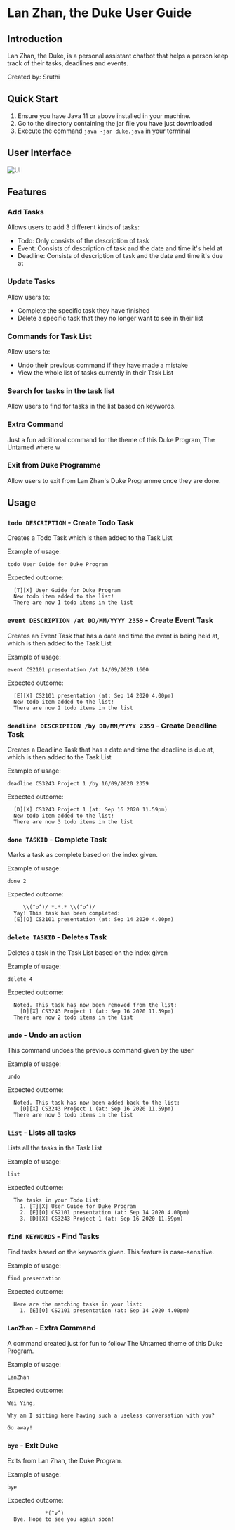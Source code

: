 # Lan Zhan, the Duke User Guide

## Introduction
Lan Zhan, the Duke, is a personal assistant chatbot that helps a person keep 
track of their tasks, deadlines and events. 

Created by: Sruthi 

## Quick Start
1. Ensure you have Java 11 or above installed in your machine.
2. Go to the directory containing the jar file you have just downloaded
3. Execute the command `java -jar duke.java` in your terminal
## User Interface
![UI](UI.png)
## Features 

### Add Tasks
Allows users to add 3 different kinds of tasks: 
- Todo: Only consists of the description of task 
- Event: Consists of description of task and the date and time it's held at 
- Deadline: Consists of description of task and the date and time it's due at 

### Update Tasks
Allow users to: 
- Complete the specific task they have finished
- Delete a specific task that they no longer want to see in their list

### Commands for Task List
Allow users to:
- Undo their previous command if they have made a mistake
- View the whole list of tasks currently in their Task List
    
### Search for tasks in the task list
Allow users to find for tasks in the list based on keywords.

### Extra Command
Just a fun additional command for the theme of this Duke Program, The Untamed where w

### Exit from Duke Programme
Allow users to exit from Lan Zhan's Duke Programme once they are done.

## Usage

### `todo DESCRIPTION` - Create Todo Task

Creates a Todo Task which is then added to the Task List

Example of usage: 

`todo User Guide for Duke Program`

Expected outcome:

```  
  [T][X] User Guide for Duke Program
  New todo item added to the list!
  There are now 1 todo items in the list
```

### `event DESCRIPTION /at DD/MM/YYYY 2359` - Create Event Task

Creates an Event Task that has a date and time the event is being held at, which is then added to the Task List

Example of usage: 

`event CS2101 presentation /at 14/09/2020 1600`

Expected outcome:

```
  [E][X] CS2101 presentation (at: Sep 14 2020 4.00pm)
  New todo item added to the list!
  There are now 2 todo items in the list
```

### `deadline DESCRIPTION /by DD/MM/YYYY 2359` - Create Deadline Task

Creates a Deadline Task that has a date and time the deadline is due at, which is then added to the Task List

Example of usage: 

`deadline CS3243 Project 1 /by 16/09/2020 2359`

Expected outcome:

```
  [D][X] CS3243 Project 1 (at: Sep 16 2020 11.59pm)
  New todo item added to the list!
  There are now 3 todo items in the list
```

### `done TASKID` - Complete Task

Marks a task as complete based on the index given.

Example of usage: 

`done 2`

Expected outcome:

```
     \\(^o^)/ *.*.* \\(^o^)/
  Yay! This task has been completed:
  [E][O] CS2101 presentation (at: Sep 14 2020 4.00pm)
```

### `delete TASKID` - Deletes Task

Deletes a task in the Task List based on the index given

Example of usage: 

`delete 4`

Expected outcome:

```
  Noted. This task has now been removed from the list:
    [D][X] CS3243 Project 1 (at: Sep 16 2020 11.59pm)
  There are now 2 todo items in the list
```

### `undo` - Undo an action

This command undoes the previous command given by the user

Example of usage: 

`undo`

Expected outcome:

```
  Noted. This task has now been added back to the list:
    [D][X] CS3243 Project 1 (at: Sep 16 2020 11.59pm)
  There are now 3 todo items in the list
```

### `list` - Lists all tasks

Lists all the tasks in the Task List

Example of usage: 

`list`

Expected outcome:

```
  The tasks in your Todo List:
    1. [T][X] User Guide for Duke Program
    2. [E][O] CS2101 presentation (at: Sep 14 2020 4.00pm)
    3. [D][X] CS3243 Project 1 (at: Sep 16 2020 11.59pm)
```

### `find KEYWORDS` - Find Tasks

Find tasks based on the keywords given. This feature is case-sensitive.

Example of usage: 

`find presentation`

Expected outcome:

```
  Here are the matching tasks in your list:
    1. [E][O] CS2101 presentation (at: Sep 14 2020 4.00pm)
```

### `LanZhan` - Extra Command

A command created just for fun to follow The Untamed theme of this Duke Program.

Example of usage: 

`LanZhan`

Expected outcome:

```
Wei Ying,

Why am I sitting here having such a useless conversation with you?

Go away!
```

### `bye` - Exit Duke

Exits from Lan Zhan, the Duke Program.

Example of usage: 

`bye`

Expected outcome:

```
            *(^v^)
  Bye. Hope to see you again soon!
```
